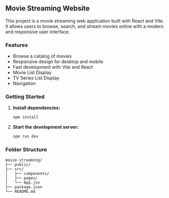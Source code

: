 ## Movie Streaming Website

This project is a movie streaming web application built with React and Vite. It allows users to browse, search, and stream movies online with a modern and responsive user interface.

### Features

- Browse a catalog of movies
- Responsive design for desktop and mobile
- Fast development with Vite and React
- Movie List Display
- TV Series List Display
- Navigation

### Getting Started

1. **Install dependencies:**
    ```bash
    npm install
    ```

2. **Start the development server:**
    ```bash
    npm run dev
    ```

### Folder Structure

```
movie-streaming/
├── public/
├── src/
│   ├── components/
│   ├── pages/
│   └── App.jsx
├── package.json
└── README.md
```